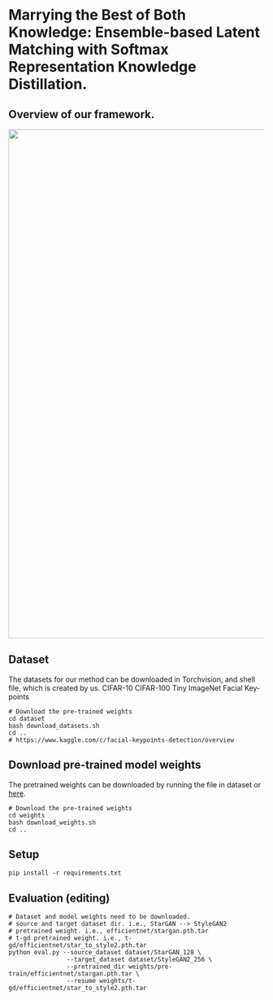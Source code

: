 # Marrying the Best of Both Knowledge: Ensemble-based Latent Matching with Softmax Representation Knowledge Distillation.

## Overview of our framework.
<img src='./image/overview.png' width=1000>


## Dataset
The datasets for our method can be downloaded in Torchvision, and shell file, which is created by us. 
CIFAR-10
CIFAR-100
Tiny ImageNet
Facial Key-points

```
# Download the pre-trained weights
cd dataset
bash download_datasets.sh
cd ..
# https://www.kaggle.com/c/facial-keypoints-detection/overview
```



## Download pre-trained model weights
The pretrained weights can be downloaded by running the file in dataset or [here](https://skku0-my.sharepoint.com/:f:/g/personal/byo7000_skku_edu/EoP8mWpbyDhNtIaZ9rBoPWcB5QRsinPBKwr0V18dHsUR8w?e=7oNCXY).

```
# Download the pre-trained weights
cd weights
bash download_weights.sh
cd ..
```

## Setup
```
pip install -r requirements.txt
```


## Evaluation (editing)
```
# Dataset and model weights need to be downloaded.
# source and target dataset dir. i.e., StarGAN --> StyleGAN2
# pretrained weight. i.e., efficientnet/stargan.pth.tar
# t-gd pretrained weight. i.e., t-gd/efficientnet/star_to_style2.pth.tar
python eval.py --source_dataset dataset/StarGAN_128 \
                --target_dataset dataset/StyleGAN2_256 \
                --pretrained_dir weights/pre-train/efficientnet/stargan.pth.tar \
                --resume weights/t-gd/efficientnet/star_to_style2.pth.tar
```
